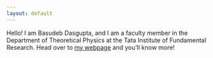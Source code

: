 ```yaml
---
layout: default
---
```


<div class="lead pretty-links">
  
  Hello! I am Basudeb Dasgupta, and I am a faculty member in the Department of Theoretical Physics at the Tata Institute of Fundamental Research. Head over to [my webpage](https://www.bdasgupta.com) and you’ll know more!
  
</div>
<! ---  --->
  
